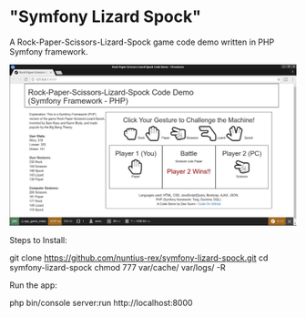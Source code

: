 # "Symfony Lizard Spock"

A Rock-Paper-Scissors-Lizard-Spock game code demo written in PHP Symfony framework.

![Preview](/web/preview.png?raw=true "Preview")

Steps to Install:

git clone https://github.com/nuntius-rex/symfony-lizard-spock.git
cd symfony-lizard-spock
chmod 777 var/cache/ var/logs/ -R

Run the app:

php bin/console server:run
http://localhost:8000
